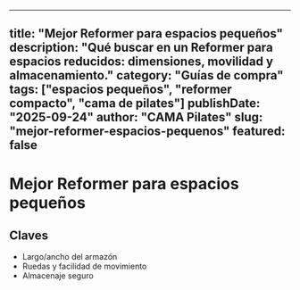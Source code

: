 
---
title: "Mejor Reformer para espacios pequeños"
description: "Qué buscar en un Reformer para espacios reducidos: dimensiones, movilidad y almacenamiento."
category: "Guías de compra"
tags: ["espacios pequeños", "reformer compacto", "cama de pilates"]
publishDate: "2025-09-24"
author: "CAMA Pilates"
slug: "mejor-reformer-espacios-pequenos"
featured: false
---

# Mejor Reformer para espacios pequeños

## Claves
- Largo/ancho del armazón
- Ruedas y facilidad de movimiento
- Almacenaje seguro

<see-also limit="3" />
